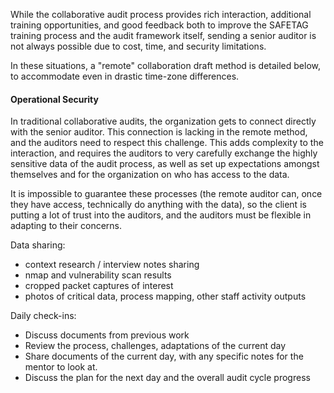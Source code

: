 
While the collaborative audit process provides rich interaction, additional training opportunities, and good feedback both to improve the SAFETAG training process and the audit framework itself, sending a senior auditor is not always possible due to cost, time, and security limitations.

In these situations, a "remote" collaboration draft method is detailed below, to accommodate even in drastic time-zone differences.

#### Operational Security

In traditional collaborative audits, the organization gets to connect directly with the senior auditor.  This connection is lacking in the remote method, and the auditors need to respect this challenge.  This adds complexity to the interaction, and requires the auditors to very carefully exchange the highly sensitive data of the audit process, as well as set up expectations amongst themselves and for the organization on who has access to the data.

It is impossible to guarantee these processes (the remote auditor can, once they have access, technically do anything with the data), so the client is putting a lot of trust into the auditors, and the auditors must be flexible in adapting to their concerns.

Data sharing:

* context research / interview notes sharing
* nmap and vulnerability scan results
* cropped packet captures of interest
* photos of critical data, process mapping, other staff activity outputs

Daily check-ins:

* Discuss documents from previous work
* Review the process, challenges, adaptations of the current day
* Share documents of the current day, with any specific notes for the mentor to look at.
* Discuss the plan for the next day and the overall audit cycle progress

